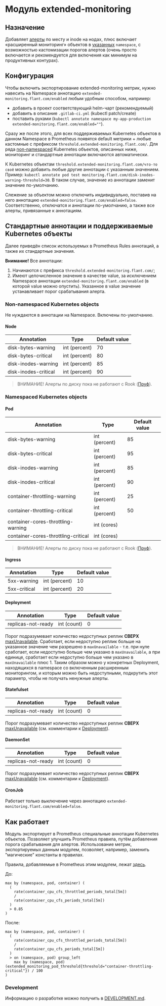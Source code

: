 Модуль extended-monitoring
==========================

## Назначение

Добавляет [алерты](#non-namespaced-kubernetes-objects) по месту и inode на нодах, плюс включает «расширенный мониторинг» объектов в [указанных](#конфигурация) `namespace`, с возможностью кастомизации порогов алертов (очень просто включается и рекомендуется для включения как минимум на продуктивных контурах).

## Конфигурация

Чтобы включить экспортирование extended-monitoring метрик, нужно навесить на Namespace аннотацию `extended-monitoring.flant.com/enabled` любым удобным способом, например:
- добавить в проект соответствующий helm-чарт (рекомендуемый)
- добавить в описание `.gitlab-ci.yml` (kubectl patch/create)
- поставить руками (`kubectl annotate namespace my-app-production extended-monitoring.flant.com/enabled=""`).

Сразу же после этого, для всех поддерживаемых Kubernetes объектов в данном Namespace в Prometheus появятся default метрики + любые кастомные с префиксом `threshold.extended-monitoring.flant.com/`. Для ряда [non-namespaced](#non-namespaced-kubernetes-objects) Kubernetes объектов, описанных ниже, мониторинг и стандартные аннотации включаются автоматически.

К Kubernetes объектам `threshold.extended-monitoring.flant.com/что-то своё` можно добавить любые другие аннотации с указанным значением. Пример: `kubectl annotate pod test monitoring.flant.com/disk-inodes-warning-threshold=30`.
В таком случае, значение из аннотации заменит значение по-умолчанию.

Слежение за объектом можно отключить индивидуально, поставив на него аннотацию `extended-monitoring.flant.com/enabled=false`. Соответственно, отключатся и аннотации по-умолчанию, а также все алерты, привязанные к аннотациям.

## Стандартные аннотации и поддерживаемые Kubernetes объекты

Далее приведён список используемых в Prometheus Rules аннотаций, а также их стандартные значения.

**Внимание!** Все аннотации:
1. Начинаются с префикса `threshold.extended-monitoring.flant.com/`;
2. Имеют целочисленное значение в качестве value, за исключением Namespace аннотации `extended-monitoring.flant.com/enabled` (в которой value можно опустить). Указанное в value значение устанавливает порог срабатывания алерта.

### Non-namespaced Kubernetes objects

Не нуждаются в аннотации на Namespace. Включены по-умолчанию.

#### Node

| Annotation                              | Type          | Default value  |
|-----------------------------------------|---------------|----------------|
| disk-bytes-warning            | int (percent) | 70             |
| disk-bytes-critical           | int (percent) | 80             |
| disk-inodes-warning           | int (percent) | 85             |
| disk-inodes-critical          | int (percent) | 90             |

> ВНИМАНИЕ! Алерты по диску пока не работают с Rook ([Пруф](https://flant.slack.com/archives/CFGTVF1KJ/p1554192138002900)).

### Namespaced Kubernetes objects

#### Pod

| Annotation                              | Type          | Default value  |
|-----------------------------------------|---------------|----------------|
| disk-bytes-warning            | int (percent) | 85             |
| disk-bytes-critical           | int (percent) | 95             |
| disk-inodes-warning           | int (percent) | 85             |
| disk-inodes-critical          | int (percent) | 90             |
| container-throttling-warning  | int (percent) | 25             |
| container-throttling-critical | int (percent) | 50             |
| container-cores-throttling-warning  | int (cores) |              |
| container-cores-throttling-critical | int (cores) |              |

> ВНИМАНИЕ! Алерты по диску пока не работают с Rook ([Пруф](https://flant.slack.com/archives/CFGTVF1KJ/p1554192138002900)).

#### Ingress

| Annotation             | Type          | Default value |
|------------------------|---------------|---------------|
| 5xx-warning  | int (percent) | 10            |
| 5xx-critical | int (percent) | 20            |

#### Deployment

| Annotation             | Type          | Default value |
|------------------------|---------------|---------------|
| replicas-not-ready  | int (count) | 0            |

Порог подразумевает количество недоступных реплик **СВЕРХ** [maxUnavailable](https://kubernetes.io/docs/concepts/workloads/controllers/deployment/#max-unavailable). Сработает, если недоступно реплик больше на указанное значение чем разрешено в `maxUnavailable` - т.е. при нуле сработает, если недоступно больше чем указано в `maxUnavailable`, а при единице, сработает если недоступно больше чем указано в `maxUnavailable` плюс 1. Таким образом можно у конкретных Deployment, находящихся в namespace со включенным расширенным мониторингом, и которым можно быть недоступными, подкрутить этот параметр, чтобы не получать ненужные алерты.

#### Statefulset

| Annotation             | Type          | Default value |
|------------------------|---------------|---------------|
| replicas-not-ready  | int (count) | 0            |

Порог подразумевает количество недоступных реплик **СВЕРХ** [maxUnavailable](https://kubernetes.io/docs/concepts/workloads/controllers/deployment/#max-unavailable) (см. комментарии к [Deployment](#deployment)).

#### DaemonSet

| Annotation             | Type          | Default value |
|------------------------|---------------|---------------|
| replicas-not-ready  | int (count) | 0            |

Порог подразумевает количество недоступных реплик **СВЕРХ** [maxUnavailable](https://kubernetes.io/docs/concepts/workloads/controllers/deployment/#max-unavailable) (см. комментарии к [Deployment](#deployment)).

#### CronJob

Работает только выключение через аннотацию `extended-monitoring.flant.com/enabled=false`.

## Как работает

Модуль экспортирует в Prometheus специальные аннотации Kubernetes объектов. Позволяет улучшить Prometheus правила, путём добавления порога срабатывания для алертов. Использование метрик, экспортируемых данным модулем, позволяет, например, заменить "магические" константы в правилах.

Правила, добавляемые в Prometheus этим модулем, лежат [здесь](modules/350-extended-monitoring/prometheus-rules).

До:
```
max by (namespace, pod, container) (
  (
    rate(container_cpu_cfs_throttled_periods_total[5m])
    /
    rate(container_cpu_cfs_periods_total[5m])
  )
  > 0.85
)
```

После:
```
max by (namespace, pod, container) (
  (
    rate(container_cpu_cfs_throttled_periods_total[5m])
    /
    rate(container_cpu_cfs_periods_total[5m])
  )
  > on (namespace, pod) group_left
    max by (namespace, pod) (extended_monitoring_pod_threshold{threshold="container-throttling-critical"}) / 100
)
```

### Development

Информацию о разработке можно получить в [DEVELOPMENT.md](modules/350-extended-monitoring/DEVELOPMENT.md).
